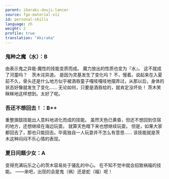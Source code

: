 ```yaml
---
parent: ibaraki-douji-lancer
source: fgo-material-vii
id: personal-skills
language: zh
weight: 2
profile: true
translation: "Akiraka"
---
```


### 鬼种之魔（水）：B

由表示鬼之异能·魔性的技能变质而成。
魔力放出的性质也变为『水』。
这不就成了河童吗？　茨木诧异道。
是因为灵基发生了变化吗？
不，慢着。说起来在入夏前不久，骨头还是什么地方似乎被酒吞童子嘎吱嘎吱地摆弄过，从那以后，身体的状态好像就发生了变化……
无论如何，只要是酒吞给的，就肯定没坏处！
茨木笑眯眯地这样想到。太好了呢。

### 吾还不想回去！：B++

重整旗鼓技能出人意料地进化而成的技能。
虽然天色已黄昏，但还不想回到住宿的地方，还想继续在海边玩耍。
就算天色暗下来也想继续玩耍。
但是，如果大家都回去了，那也只能回去。毕竟独自一人玩耍并不怎么有意思……
该技能就是茨木这种闷闷不乐心情的表现。

### 夏日问题少女：A

变得充满玩乐之心的茨木容易处于骚乱的中心。
在不知不觉中就会招致祸福的技能。
——来吧，出现的会是鬼（祸）还是蛇（福）呢！
